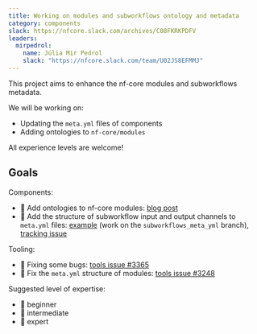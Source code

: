 ```yaml
---
title: Working on modules and subworkflows ontology and metadata
category: components
slack: https://nfcore.slack.com/archives/C08FKRKPDFV
leaders:
  mirpedrol:
    name: Júlia Mir Pedrol
    slack: "https://nfcore.slack.com/team/U02JS8EFMMJ"
---
```


This project aims to enhance the nf-core modules and subworkflows metadata.

We will be working on:

- Updating the `meta.yml` files of components
- Adding ontologies to `nf-core/modules`

All experience levels are welcome!

## Goals

Components:

- 🥪 Add ontologies to nf-core modules: [blog post](https://nf-co.re/blog/2025/modules-ontology)
- 🥪 Add the structure of subworkflow input and output channels to `meta.yml` files: [example](https://github.com/nf-core/modules/blob/subworkflows_meta_yml/subworkflows/nf-core/bam_cnv_wisecondorx/meta.yml) (work on the `subworkflows_meta_yml` branch), [tracking issue](https://github.com/nf-core/modules/issues/6737)

Tooling:

- 🌮 Fixing some bugs: [tools issue #3365](https://github.com/nf-core/tools/issues/3363)
- 🌯 Fix the `meta.yml` structure of modules: [tools issue #3248](https://github.com/nf-core/tools/issues/3248)

Suggested level of expertise:

- 🥪 beginner
- 🌮 intermediate
- 🌯 expert
